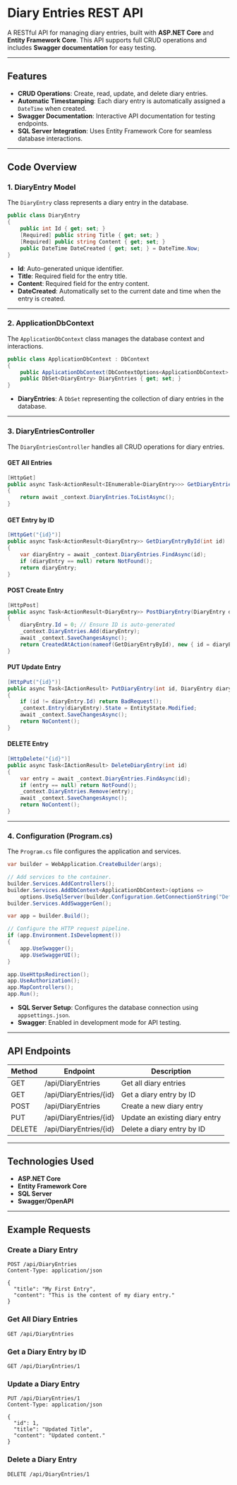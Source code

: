 # Diary Entries REST API

A RESTful API for managing diary entries, built with **ASP.NET Core** and **Entity Framework Core**. This API supports full CRUD operations and includes **Swagger documentation** for easy testing.

---

## Features

- **CRUD Operations**: Create, read, update, and delete diary entries.
- **Automatic Timestamping**: Each diary entry is automatically assigned a `DateTime` when created.
- **Swagger Documentation**: Interactive API documentation for testing endpoints.
- **SQL Server Integration**: Uses Entity Framework Core for seamless database interactions.

---

## Code Overview

### 1. **DiaryEntry Model**
The `DiaryEntry` class represents a diary entry in the database.

```csharp
public class DiaryEntry
{
    public int Id { get; set; }
    [Required] public string Title { get; set; }
    [Required] public string Content { get; set; }
    public DateTime DateCreated { get; set; } = DateTime.Now;
}
```
- **Id**: Auto-generated unique identifier.
- **Title**: Required field for the entry title.
- **Content**: Required field for the entry content.
- **DateCreated**: Automatically set to the current date and time when the entry is created.

---

### 2. **ApplicationDbContext**
The `ApplicationDbContext` class manages the database context and interactions.

```csharp
public class ApplicationDbContext : DbContext
{
    public ApplicationDbContext(DbContextOptions<ApplicationDbContext> options) : base(options) { }
    public DbSet<DiaryEntry> DiaryEntries { get; set; }
}
```
- **DiaryEntries**: A `DbSet` representing the collection of diary entries in the database.

---

### 3. **DiaryEntriesController**
The `DiaryEntriesController` handles all CRUD operations for diary entries.

#### **GET All Entries**
```csharp
[HttpGet]
public async Task<ActionResult<IEnumerable<DiaryEntry>>> GetDiaryEntries()
{
    return await _context.DiaryEntries.ToListAsync();
}
```

#### **GET Entry by ID**
```csharp
[HttpGet("{id}")]
public async Task<ActionResult<DiaryEntry>> GetDiaryEntryById(int id)
{
    var diaryEntry = await _context.DiaryEntries.FindAsync(id);
    if (diaryEntry == null) return NotFound();
    return diaryEntry;
}
```

#### **POST Create Entry**
```csharp
[HttpPost]
public async Task<ActionResult<DiaryEntry>> PostDiaryEntry(DiaryEntry diaryEntry)
{
    diaryEntry.Id = 0; // Ensure ID is auto-generated
    _context.DiaryEntries.Add(diaryEntry);
    await _context.SaveChangesAsync();
    return CreatedAtAction(nameof(GetDiaryEntryById), new { id = diaryEntry.Id }, diaryEntry);
}
```

#### **PUT Update Entry**
```csharp
[HttpPut("{id}")]
public async Task<IActionResult> PutDiaryEntry(int id, DiaryEntry diaryEntry)
{
    if (id != diaryEntry.Id) return BadRequest();
    _context.Entry(diaryEntry).State = EntityState.Modified;
    await _context.SaveChangesAsync();
    return NoContent();
}
```

#### **DELETE Entry**
```csharp
[HttpDelete("{id}")]
public async Task<IActionResult> DeleteDiaryEntry(int id)
{
    var entry = await _context.DiaryEntries.FindAsync(id);
    if (entry == null) return NotFound();
    _context.DiaryEntries.Remove(entry);
    await _context.SaveChangesAsync();
    return NoContent();
}
```

---

### 4. **Configuration (Program.cs)**
The `Program.cs` file configures the application and services.

```csharp
var builder = WebApplication.CreateBuilder(args);

// Add services to the container.
builder.Services.AddControllers();
builder.Services.AddDbContext<ApplicationDbContext>(options =>
    options.UseSqlServer(builder.Configuration.GetConnectionString("DefaultConnection")));
builder.Services.AddSwaggerGen();

var app = builder.Build();

// Configure the HTTP request pipeline.
if (app.Environment.IsDevelopment())
{
    app.UseSwagger();
    app.UseSwaggerUI();
}

app.UseHttpsRedirection();
app.UseAuthorization();
app.MapControllers();
app.Run();
```

- **SQL Server Setup**: Configures the database connection using `appsettings.json`.
- **Swagger**: Enabled in development mode for API testing.

---

## API Endpoints

| Method | Endpoint                   | Description                        |
|--------|----------------------------|------------------------------------|
| GET    | /api/DiaryEntries          | Get all diary entries             |
| GET    | /api/DiaryEntries/{id}     | Get a diary entry by ID           |
| POST   | /api/DiaryEntries          | Create a new diary entry          |
| PUT    | /api/DiaryEntries/{id}     | Update an existing diary entry    |
| DELETE | /api/DiaryEntries/{id}     | Delete a diary entry by ID        |

---

## Technologies Used

- **ASP.NET Core**
- **Entity Framework Core**
- **SQL Server**
- **Swagger/OpenAPI**

---

## Example Requests

### Create a Diary Entry
```http
POST /api/DiaryEntries
Content-Type: application/json

{
  "title": "My First Entry",
  "content": "This is the content of my diary entry."
}
```

### Get All Diary Entries
```http
GET /api/DiaryEntries
```

### Get a Diary Entry by ID
```http
GET /api/DiaryEntries/1
```

### Update a Diary Entry
```http
PUT /api/DiaryEntries/1
Content-Type: application/json

{
  "id": 1,
  "title": "Updated Title",
  "content": "Updated content."
}
```

### Delete a Diary Entry
```http
DELETE /api/DiaryEntries/1
